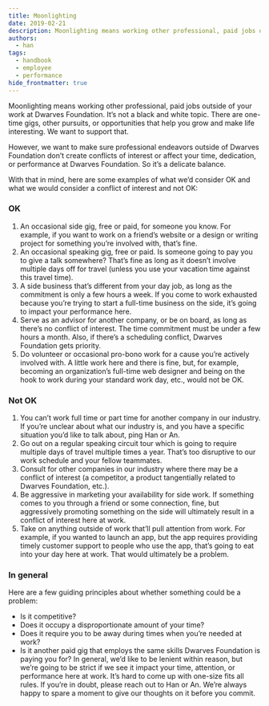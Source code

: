 ```yaml
---
title: Moonlighting
date: 2019-02-21
description: Moonlighting means working other professional, paid jobs outside of your work at Dwarves Foundation. It’s not a black and white topic. There are one-time gigs, other pursuits, or opportunities that help you grow and make life interesting. We want to support that. 
authors: 
  - han
tags: 
  - handbook
  - employee
  - performance
hide_frontmatter: true
---
```


Moonlighting means working other professional, paid jobs outside of your work at Dwarves Foundation. It’s not a black and white topic. There are one-time gigs, other pursuits, or opportunities that help you grow and make life interesting. We want to support that. 

However, we want to make sure professional endeavors outside of Dwarves Foundation don’t create conflicts of interest or affect your time, dedication, or performance at Dwarves Foundation. So it’s a delicate balance.

With that in mind, here are some examples of what we’d consider OK and what we would consider a conflict of interest and not OK:

### OK
1. An occasional side gig, free or paid, for someone you know. For example, if you want to work on a friend’s website or a design or writing project for something you’re involved with, that’s fine.
2. An occasional speaking gig, free or paid. Is someone going to pay you to give a talk somewhere? That’s fine as long as it doesn’t involve multiple days off for travel (unless you use your vacation time against this travel time).
3. A side business that’s different from your day job, as long as the commitment is only a few hours a week. If you come to work exhausted because you’re trying to start a full-time business on the side, it’s going to impact your performance here.
4. Serve as an advisor for another company, or be on board, as long as there’s no conflict of interest. The time commitment must be under a few hours a month. Also, if there’s a scheduling conflict, Dwarves Foundation gets priority.
5. Do volunteer or occasional pro-bono work for a cause you’re actively involved with. A little work here and there is fine, but, for example, becoming an organization’s full-time web designer and being on the hook to work during your standard work day, etc., would not be OK.

### Not OK
1. You can’t work full time or part time for another company in our industry. If you’re unclear about what our industry is, and you have a specific situation you’d like to talk about, ping Han or An.
2. Go out on a regular speaking circuit tour which is going to require multiple days of travel multiple times a year. That’s too disruptive to our work schedule and your fellow teammates.
3. Consult for other companies in our industry where there may be a conflict of interest (a competitor, a product tangentially related to Dwarves Foundation, etc.).
4. Be aggressive in marketing your availability for side work. If something comes to you through a friend or some connection, fine, but aggressively promoting something on the side will ultimately result in a conflict of interest here at work.
5. Take on anything outside of work that’ll pull attention from work. For example, if you wanted to launch an app, but the app requires providing timely customer support to people who use the app, that’s going to eat into your day here at work. That would ultimately be a problem.

### In general
Here are a few guiding principles about whether something could be a problem:
* Is it competitive?
* Does it occupy a disproportionate amount of your time?
* Does it require you to be away during times when you’re needed at work?
* Is it another paid gig that employs the same skills Dwarves Foundation is paying you for?
In general, we’d like to be lenient within reason, but we’re going to be strict if we see it impact your time, attention, or performance here at work.
It’s hard to come up with one-size fits all rules. If you’re in doubt, please reach out to Han or An. We’re always happy to spare a moment to give our thoughts on it before you commit.
